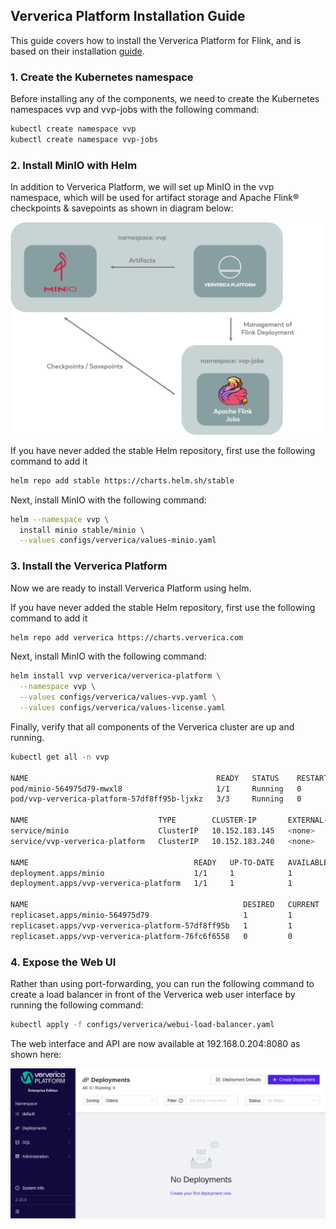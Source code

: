 Ververica Platform Installation Guide
------
This guide covers how to install the Ververica Platform for Flink, and is based on their 
installation [guide](https://docs.ververica.com/vvp/getting-started/installation/).

### 1. Create the Kubernetes namespace
Before installing any of the components, we need to create the Kubernetes namespaces vvp and vvp-jobs with the 
following command:

```bash
kubectl create namespace vvp
kubectl create namespace vvp-jobs
```

### 2. Install MinIO with Helm
In addition to Ververica Platform, we will set up MinIO in the vvp namespace, which will be used for artifact storage 
and Apache Flink® checkpoints & savepoints as shown in diagram below:

![Ververica-Deployment.png](..%2Fimages%2Fververica%2FVerverica-Deployment.png)

If you have never added the stable Helm repository, first use the following command to add it

```bash
helm repo add stable https://charts.helm.sh/stable
```

Next, install MinIO with the following command:

```bash
helm --namespace vvp \
  install minio stable/minio \
  --values configs/ververica/values-minio.yaml
```

### 3. Install the Ververica Platform
Now we are ready to install Ververica Platform using helm. 

If you have never added the stable Helm repository, first use the following command to add it

```bash
helm repo add ververica https://charts.ververica.com
```

Next, install MinIO with the following command:

```bash
helm install vvp ververica/ververica-platform \
  --namespace vvp \
  --values configs/ververica/values-vvp.yaml \
  --values configs/ververica/values-license.yaml
```

Finally, verify that all components of the Ververica cluster are up and running.

```bash
kubectl get all -n vvp

NAME                                          READY   STATUS    RESTARTS   AGE
pod/minio-564975d79-mwxl8                     1/1     Running   0          20h
pod/vvp-ververica-platform-57df8ff95b-ljxkz   3/3     Running   0          16h

NAME                             TYPE        CLUSTER-IP       EXTERNAL-IP   PORT(S)    AGE
service/minio                    ClusterIP   10.152.183.145   <none>        9000/TCP   20h
service/vvp-ververica-platform   ClusterIP   10.152.183.240   <none>        80/TCP     16h

NAME                                     READY   UP-TO-DATE   AVAILABLE   AGE
deployment.apps/minio                    1/1     1            1           20h
deployment.apps/vvp-ververica-platform   1/1     1            1           16h

NAME                                                DESIRED   CURRENT   READY   AGE
replicaset.apps/minio-564975d79                     1         1         1       20h
replicaset.apps/vvp-ververica-platform-57df8ff95b   1         1         1       16h
replicaset.apps/vvp-ververica-platform-76fc6f6558   0         0         0       16h
```

### 4. Expose the Web UI
Rather than using port-forwarding, you can run the following command to create a load balancer in front of the Ververica
web user interface by running the following command:

```bash
kubectl apply -f configs/ververica/webui-load-balancer.yaml
```

The web interface and API are now available at 192.168.0.204:8080 as shown here:

![Ververica-UI.png](..%2Fimages%2Fververica%2FVerverica-UI.png)
